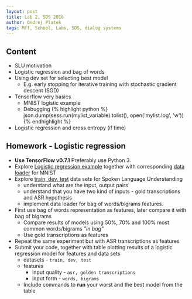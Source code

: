 ```yaml
---
layout: post
title: Lab 2, SDS 2016
author: Ondrej Platek
tags: Mff, School, Labs, SDS, dialog systems 
---
```


## Content

- SLU motivation
- Logistic regression and bag of words
- Using dev set for selecting best model
    - E.g. early stopping for iterative training with stochastic gradient descent (SGD)
- Tensorflow very basics
    - MNIST logistic example
    - Debugging
{% highlight python %}
    json.dump(sess.run(mylist_variable).tolist(), open('mylist.log', 'w'))
{% endhighlight %}
- Logistic regression and cross entropy (if time)


## Homework - Logistic regression

- **Use TensorFlow v0.7.1** Preferably use Python 3.
- Explore [Logistic regression example](https://raw.githubusercontent.com/oplatek/sds-lab/master/slu/code/logistic_regression.py) together with corresponding [data loader](https://raw.githubusercontent.com/oplatek/sds-lab/master/slu/code/input_data.py) for MNIST
- Explore [train, dev, test](https://github.com/oplatek/sds-lab/tree/master/slu/data) data sets for Spoken Language Understanding
    - understand what are the input, output pairs
    - understand that you have two kind of inputs - gold transcriptions and ASR hypothesis
    - implement data loader for bag of words/bigrams features.
- First use bag of words representation as features, later compare it with bag of bigrams
    - Compare results of models using 50%, 70% and 100% most common words/bigrams *"in bag"*
    - Use gold transcriptions as features
- Repeat the same experiment but with ASR transcriptions as features
- Submit your code, together with table plotting results of a logistic regression model for features and data sets
    - datasets - `train, dev, test`
    - features
        - input quality - `asr, golden transcriptions`
        - input form - `words, bigrams`
    - Include commands to **run** your worst and the best model from the table

